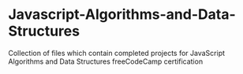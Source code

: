# Javascript-Algorithms-and-Data-Structures
Collection of files which contain completed projects for JavaScript Algorithms and Data Structures freeCodeCamp certification 
